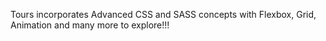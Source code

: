 Tours incorporates Advanced CSS and SASS concepts with Flexbox, Grid, Animation and many more to explore!!!
